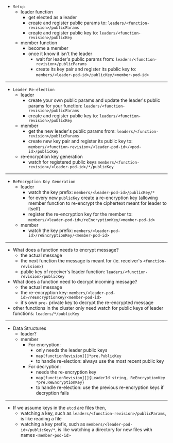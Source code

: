- `Setup`
	- leader function
		- get elected as a leader
		- create and register public params to: `leaders/<function-revision>/publicParams`
		- create and register public key to: `leaders/<function-revision>/publicKey`
	- member function
		- become a member
		- once it know it isn't the leader 
			- wait for leader's public params from: `leaders/<function-revision>/publicParams`
			- create its key pair and register its public key to: `members/<leader-pod-id>/publicKey/<member-pod-id>`
---
- `Leader Re-election` <!-- TODO: later -->
	- leader
		- create your own public params and update the leader's public params for your function: `leaders/<function-revision>/publicParams`
		- create and register public key to: `leaders/<function-revision>/publicKey`
	- member
		- get the new leader's public params from: `leaders/<function-revision>/publicParams`
		- create new key pair and register its public key to: `members/<function-revision>/<leader-pod-id>/<pod-id>/publicKey`
	- re-encryption key generation
		- watch for registered public keys `members/<function-revision>/<leader-pod-id>/*/publicKey`
---
- `ReEncryption Key Generation`
	- leader
		- watch the key prefix: `members/<leader-pod-id>/publicKey/*`
		- for every new `publicKey` create a re-encryption key (allowing member function to re-encrypt the ciphertext meant for leader to itself)
		- register the re-encryption key for the member to: `members/<leader-pod-id>/reEncryptionKey/<member-pod-id>`
	- member
		- watch the key prefix: `members/<leader-pod-id>/reEncryptionKey/<member-pod-id>`
---
- What does a function needs to encrypt message?
	- the actual message
	- the next function the message is meant for (ie. receiver's `<function-revision>`)
	- public key of receiver's leader function: `leaders/<function-revision>/publicKey`
- What does a function need to decrypt incoming message?
	- the actual message
	- the re-encryption key: `members/<leader-pod-id>/reEncryptionKey/<member-pod-id>`
	- it's own `pre-` private key to decrypt the re-encrypted message
- other functions in the cluster only need watch for public keys of leader functions: `leaders/*/publicKey`
---
- Data Structures 
	- leader? 
	- member
		- For encryption: 
			- only needs the leader public keys
			- `map[functionRevision][]*pre.PublicKey`
			- to handle re-election: always use the most recent public key
		- For decryption: 
			- needs the re-encryption key
			- `map[functionRevision][]{LeaderId string, ReEncryptionKey *pre.ReEncryptionKey}`
			- to handle re-election: use the previous re-encryption keys if decryption fails
---
- If we assume keys in the `etcd` are files then,
	- watching a key, such as `leaders/<function-revision>/publicParams`, is like reading a file
	- watching a key prefix, such as `members/<leader-pod-id>/publicKey/*`, is like watching a directory for new files with names `<member-pod-id>`